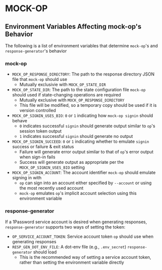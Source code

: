 # MOCK-OP

## Environment Variables Affecting mock-op's Behavior

The following is a list of environment variables that determine `mock-op`'s and `response-generator`'s behavior

### mock-op

- `MOCK_OP_RESPONSE_DIRECTORY`: The path to the response directory JSON file that `mock-op` should use
  - Mutually exclusivie with `MOCK_OP_STATE_DIR`
- `MOCK_OP_STATE_DIR`: The path to the state configuration file `mock-op` should used if state-changing operations are required
  - Mutually exclusive with `MOCK_OP_RESPONSE_DIRECTORY`
  - This file will be modified, so a temporary copy should be used if it is version controlled
- `MOCK_OP_SIGNIN_USES_BIO`: `0` or `1` indicating how `mock-op signin` should behave
  - `0` indicates successful `signin` should generate output similar to `op`'s session token output
  - `1` indicates successful `signin` should generate no output
- `MOCK_OP_SIGNIN_SUCCEED`: `0` or `1` indicating whether to emulate `signin` success or failure & exit status
  - Failure will generate error output similar to that of `op`'s error output when sign-in fails
  - Success will generate output as appropriate per the `MOCK_OP_SIGNIN_USES_BIO` setting
- `MOCK_OP_SIGNIN_ACCOUNT`: The account identifier `mock-op` should emulate signing in with
  - `op` can sign into an account either specified by `--account` or using the most recently used account
  - `mock-op` emulates `op`'s implicit account selection using this environment variable

### response-generator

If a 1Password service account is desired when generating responses, `response-generator` supports two ways of setting the token:

- `OP_SERVICE_ACCOUNT_TOKEN`: Service account token `op` should use when generating responses
- `RESP_GEN_DOT_ENV_FILE`: A dot-env file (e.g., `.env_secret`) `response-generator` should load
  - This is the recommended way of setting a service account token, rather than setting the environment variable directly
